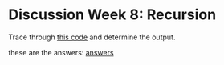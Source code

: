 Discussion Week 8: Recursion
============================

Trace through <a href="http://pastebin.com/0VyENLFg" target="_blank">this code</a> and determine the output.

these are the answers: <a href="http://ideone.com/aY6dOQ" target="_blank">answers</a>




